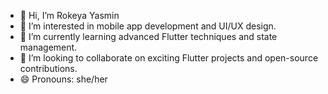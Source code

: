 

- 👋 Hi, I’m Rokeya Yasmin
- 👀 I’m interested in mobile app development and UI/UX design.
- 🌱 I’m currently learning advanced Flutter techniques and state management.
- 💞️ I’m looking to collaborate on exciting Flutter projects and open-source contributions.
- 😄 Pronouns: she/her




<!---
Rokeya17/Rokeya17 is a ✨ special ✨ repository because its `README.md` (this file) appears on your GitHub profile.
You can click the Preview link to take a look at your changes.
--->
